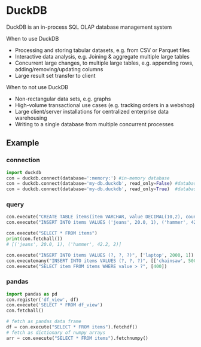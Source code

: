 # DuckDB
DuckDB is an in-process SQL OLAP database management system

When to use DuckDB
- Processing and storing tabular datasets, e.g. from CSV or Parquet files
- Interactive data analysis, e.g. Joining & aggregate multiple large tables
- Concurrent large changes, to multiple large tables, e.g. appending rows, adding/removing/updating columns
- Large result set transfer to client

When to not use DuckDB
- Non-rectangular data sets, e.g. graphs
- High-volume transactional use cases (e.g. tracking orders in a webshop)
- Large client/server installations for centralized enterprise data warehousing
- Writing to a single database from multiple concurrent processes

## Example
### connection
```py
import duckdb
con = duckdb.connect(database=':memory:') #in-memory database
con = duckdb.connect(database='my-db.duckdb', read_only=False) #database file (not shared between processes)
con = duckdb.connect(database='my-db.duckdb', read_only=True)  #database file (shared between processes)
```

### query
```py
con.execute("CREATE TABLE items(item VARCHAR, value DECIMAL(10,2), count INTEGER)")
con.execute("INSERT INTO items VALUES ('jeans', 20.0, 1), ('hammer', 42.2, 2)")

con.execute("SELECT * FROM items")
print(con.fetchall())
# [('jeans', 20.0, 1), ('hammer', 42.2, 2)]

con.execute("INSERT INTO items VALUES (?, ?, ?)", ['laptop', 2000, 1])
con.executemany("INSERT INTO items VALUES (?, ?, ?)", [['chainsaw', 500, 10], ['iphone', 300, 2]] )
con.execute("SELECT item FROM items WHERE value > ?", [400])
```

### pandas
```py
import pandas as pd
con.register('df_view', df)
con.execute('SELECT * FROM df_view')
con.fetchall()

# fetch as pandas data frame
df = con.execute("SELECT * FROM items").fetchdf()
# fetch as dictionary of numpy arrays
arr = con.execute("SELECT * FROM items").fetchnumpy()
```

